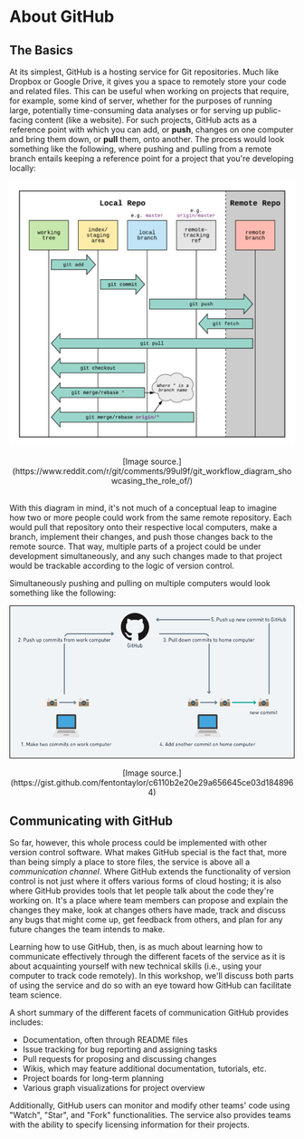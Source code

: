 About GitHub
============

The Basics
----------

At its simplest, GitHub is a hosting service for Git repositories. Much like 
Dropbox or Google Drive, it gives you a space to remotely store your code and 
related files. This can be useful when working on projects that require, for 
example, some kind of server, whether for the purposes of running large, 
potentially time-consuming data analyses or for serving up public-facing content 
(like a website). For such projects, GitHub acts as a reference point with which 
you can add, or **push**, changes on one computer and bring them down, or 
**pull** them, onto another. The process would look something like the following, 
where pushing and pulling from a remote branch entails keeping a reference point 
for a project that you're developing locally:

![](./img/github_workflow.png)
<center>
[Image source.](https://www.reddit.com/r/git/comments/99ul9f/git_workflow_diagram_showcasing_the_role_of/)
</center><br>

With this diagram in mind, it's not much of a conceptual leap to imagine how two 
or more people could work from the same remote repository. Each would pull that 
repository onto their respective local computers, make a branch, implement their 
changes, and push those changes back to the remote source. That way, multiple 
parts of a project could be under development simultaneously, and any such 
changes made to that project would be trackable according to the logic of version 
control.

Simultaneously pushing and pulling on multiple computers would look something 
like the following:

![](./img/github_as_hub.png)

<center>
[Image source.](https://gist.github.com/fentontaylor/c6110b2e20e29a656645ce03d1848964)
</center>

Communicating with GitHub
-------------------------

So far, however, this whole process could be implemented with other version 
control software. What makes GitHub special is the fact that, more than being 
simply a place to store files, the service is above all a _communication channel_. 
Where GitHub extends the functionality of version control is not just where it 
offers various forms of cloud hosting; it is also where GitHub provides tools 
that let people talk about the code they're working on. It's a place where team 
members can propose and explain the changes they make, look at changes others 
have made, track and discuss any bugs that might come up, get feedback from 
others, and plan for any future changes the team intends to make.

Learning how to use GitHub, then, is as much about learning how to communicate 
effectively through the different facets of the service as it is about 
acquainting yourself with new technical skills (i.e., using your computer to 
track code remotely). In this workshop, we'll discuss both parts of using the 
service and do so with an eye toward how GitHub can facilitate team science.

A short summary of the different facets of communication GitHub provides 
includes:

* Documentation, often through README files
* Issue tracking for bug reporting and assigning tasks
* Pull requests for proposing and discussing changes
* Wikis, which may feature additional documentation, tutorials, etc.
* Project boards for long-term planning
* Various graph visualizations for project overview

Additionally, GitHub users can monitor and modify other teams' code using 
"Watch", "Star", and "Fork" functionalities. The service also provides teams 
with the ability to specify licensing information for their projects.
